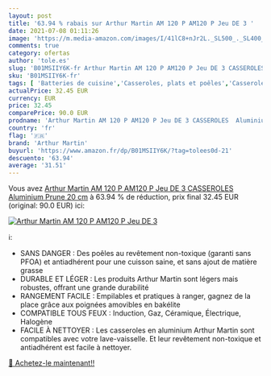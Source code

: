 ```yaml
---
layout: post
title: '63.94 % rabais sur Arthur Martin AM 120 P AM120 P Jeu DE 3 '
date: 2021-07-08 01:11:26
image: 'https://m.media-amazon.com/images/I/41lC8+nJr2L._SL500_._SL400_.jpg'
comments: true
category: ofertas
author: 'tole.es'
slug: 'B01MSIIY6K-fr Arthur Martin AM 120 P AM120 P Jeu DE 3 CASSEROLES...'
sku: 'B01MSIIY6K-fr'
tags: [ 'Batteries de cuisine','Casseroles, plats et poêles','Casseroles, poêles et faitouts','Cuisine et Maison','Sets de casseroles','arthur martin', ]
actualPrice: 32.45 EUR
currency: EUR
price: 32.45
comparePrice: 90.0 EUR
prodname: 'Arthur Martin AM 120 P AM120 P Jeu DE 3 CASSEROLES  Aluminium  Prune  20 cm'
country: 'fr'
flag: '🇫🇷'
brand: 'Arthur Martin'
buyurl: 'https://www.amazon.fr/dp/B01MSIIY6K/?tag=tolees0d-21'
descuento: '63.94'
average: '31.51'
---
```


Vous avez [Arthur Martin AM 120 P AM120 P Jeu DE 3 CASSEROLES  Aluminium  Prune  20 cm](https://www.amazon.fr/dp/B01MSIIY6K/?tag=tolees0d-21)  à  63.94 % de réduction, prix final  32.45 EUR (original: 90.0 EUR) ici:

[![Arthur Martin AM 120 P AM120 P Jeu DE 3 ](https://m.media-amazon.com/images/I/41lC8+nJr2L._SL500_._SL400_.jpg)](https://www.amazon.fr/dp/B01MSIIY6K/?tag=tolees0d-21)

ℹ️:

- SANS DANGER : Des poêles au revêtement non-toxique (garanti sans PFOA) et antiadhérent pour une cuisson saine, et sans ajout de matière grasse
- DURABLE ET LÉGER : Les produits Arthur Martin sont légers mais robustes, offrant une grande durabilité
- RANGEMENT FACILE : Empilables et pratiques à ranger, gagnez de la place grâce aux poignées amovibles en bakélite
- COMPATIBLE TOUS FEUX : Induction, Gaz, Céramique, Électrique, Halogène
- FACILE À NETTOYER : Les casseroles en aluminium Arthur Martin sont compatibles avec votre lave-vaisselle. Et leur revêtement non-toxique et antiadhérent est facile à nettoyer.

[🛒 Achetez-le maintenant!!](https://www.amazon.fr/dp/B01MSIIY6K/?tag=tolees0d-21)
